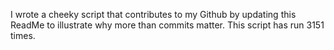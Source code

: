 I wrote a cheeky script that contributes to my Github by updating this ReadMe to illustrate why more than commits matter. This script has run 3151 times.